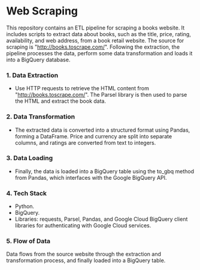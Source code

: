 #  Web Scraping


This repository contains an ETL pipeline for scraping a books website. It includes scripts to extract data about books, such as the title, price, rating, availability, and web address, from a book retail website. The source for scraping is "http://books.toscrape.com/".
Following the extraction, the pipeline processes the data, perform some data transformation and loads it into a BigQuery database. 


### 1. Data Extraction

- Use HTTP requests to retrieve the HTML content from "http://books.toscrape.com/".
The Parsel library is then used to parse the HTML and extract the book data.

### 2. Data Transformation

- The extracted data is converted into a structured format using Pandas, forming a DataFrame.
Price and currency are split into separate columns, and ratings are converted from text to integers.

### 3. Data Loading

- Finally, the data is loaded into a BigQuery table using the to_gbq method from Pandas, which interfaces with the Google BigQuery API.

### 4. Tech Stack
- Python.
- BigQuery.
- Libraries: requests, Parsel, Pandas, and Google Cloud BigQuery client libraries for authenticating with Google Cloud services.

### 5. Flow of Data
Data flows from the source website through the extraction and transformation process, and finally loaded into a BigQuery table.
